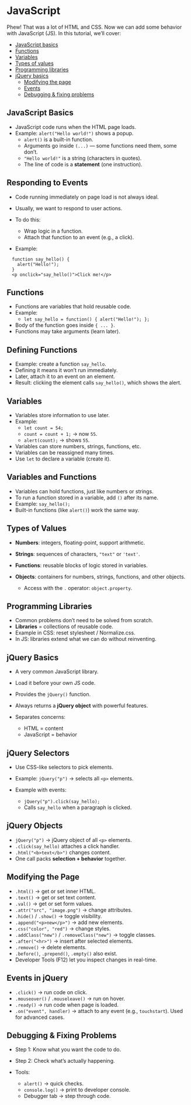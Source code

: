 # JavaScript
Phew! That was a lot of HTML and CSS. Now we can add some behavior with JavaScript (JS). In this tutorial, we’ll cover:
- [JavaScript basics](#javascript-basics)
- [Functions](#functions)
- [Variables](#variables)
- [Types of values](#types-of-values)
- [Programming libraries](#programming-libraries)
- [jQuery basics](#jquery-basics)
  - [Modifying the page](#modifying-the-page)
  - [Events](#events-in-jquery)
  - [Debugging & fixing problems](#debugging--fixing-problems)

## JavaScript Basics

- JavaScript code runs when the HTML page loads.
- Example: `alert("Hello world!")` shows a popup.
  - `alert()` is a built-in function.
  - Arguments go inside `(...)` — some functions need them, some don’t.
  - `"Hello world!"` is a string (characters in quotes).
  - The line of code is a **statement** (one instruction).

## Responding to Events

- Code running immediately on page load is not always ideal.
- Usually, we want to respond to user actions.
- To do this:

  - Wrap logic in a function.
  - Attach that function to an event (e.g., a click).

- Example:

```
  function say_hello() {
    alert("Hello!");
  }
  <p onclick="say_hello()">Click me!</p>
```

## Functions

- Functions are variables that hold reusable code.
- Example:
  - `let say_hello = function() { alert("Hello!"); };`
- Body of the function goes inside `{ ... }`.
- Functions may take arguments (learn later).

## Defining Functions

- Example: create a function `say_hello`.
- Defining it means it won’t run immediately.
- Later, attach it to an event on an element.
- Result: clicking the element calls `say_hello()`, which shows the alert.

## Variables

- Variables store information to use later.
- Example:
  - `let count = 54;`
  - `count = count + 1;` → now `55`.
  - `alert(count);` → shows `55`.
- Variables can store numbers, strings, functions, etc.
- Variables can be reassigned many times.
- Use `let` to declare a variable (create it).

## Variables and Functions

- Variables can hold functions, just like numbers or strings.
- To run a function stored in a variable, add `()` after its name.
- Example: `say_hello();`
- Built-in functions (like `alert()`) work the same way.

## Types of Values

- **Numbers**: integers, floating-point, support arithmetic.
- **Strings**: sequences of characters, `"text"` or `'text'`.
- **Functions**: reusable blocks of logic stored in variables.
- **Objects**: containers for numbers, strings, functions, and other objects.

  - Access with the `.` operator: `object.property`.

## Programming Libraries

- Common problems don’t need to be solved from scratch.
- **Libraries** = collections of reusable code.
- Example in CSS: reset stylesheet / Normalize.css.
- In JS: libraries extend what we can do without reinventing.

## jQuery Basics

- A very common JavaScript library.
- Load it before your own JS code.
- Provides the `jQuery()` function.
- Always returns a **jQuery object** with powerful features.
- Separates concerns:

  - HTML = content
  - JavaScript = behavior

## jQuery Selectors

- Use CSS-like selectors to pick elements.
- Example: `jQuery("p")` → selects all `<p>` elements.
- Example with events:

  - `jQuery("p").click(say_hello);`
  - Calls `say_hello` when a paragraph is clicked.

## jQuery Objects

- `jQuery("p")` → jQuery object of all `<p>` elements.
- `.click(say_hello)` attaches a click handler.
- `.html("<b>text</b>")` changes content.
- One call packs **selection + behavior** together.

## Modifying the Page

- `.html()` → get or set inner HTML.
- `.text()` → get or set text content.
- `.val()` → get or set form values.
- `.attr("src", "image.png")` → change attributes.
- `.hide()` / `.show()` → toggle visibility.
- `.append("<p>new</p>")` → add new elements.
- `.css("color", "red")` → change styles.
- `.addClass("new")` / `.removeClass("new")` → toggle classes.
- `.after("<hr>")` → insert after selected elements.
- `.remove()` → delete elements.
- `.before()`, `.prepend()`, `.empty()` also exist.
- Developer Tools (F12) let you inspect changes in real-time.

## Events in jQuery

- `.click()` → run code on click.
- `.mouseover()` / `.mouseleave()` → run on hover.
- `.ready()` → run code when page is loaded.
- `.on("event", handler)` → attach to any event (e.g., `touchstart`). Used for advanced cases.

## Debugging & Fixing Problems

- Step 1: Know what you want the code to do.
- Step 2: Check what’s actually happening.
- Tools:

  - `alert()` → quick checks.
  - `console.log()` → print to developer console.
  - Debugger tab → step through code.
